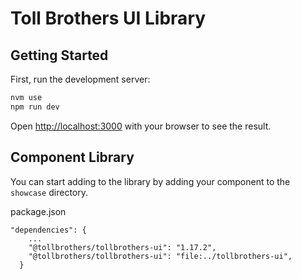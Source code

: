 # Toll Brothers UI Library
## Getting Started

First, run the development server:

```bash
nvm use
npm run dev
```

Open [http://localhost:3000](http://localhost:3000) with your browser to see the result.

## Component Library
You can start adding to the library by adding your component to the `showcase` directory.


package.json 
```
"dependencies": {
    ...
    "@tollbrothers/tollbrothers-ui": "1.17.2",
    "@tollbrothers/tollbrothers-ui": "file:../tollbrothers-ui", 
  }
```
